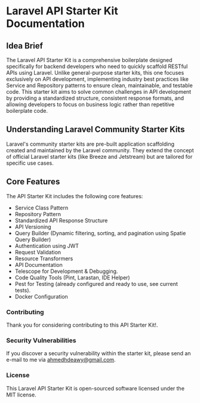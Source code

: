 # Laravel API Starter Kit Documentation

## Idea Brief

The Laravel API Starter Kit is a comprehensive boilerplate designed specifically for backend developers who need to quickly scaffold RESTful APIs using Laravel. Unlike general-purpose starter kits, this one focuses exclusively on API development, implementing industry best practices like Service and Repository patterns to ensure clean, maintainable, and testable code.
This starter kit aims to solve common challenges in API development by providing a standardized structure, consistent response formats, and allowing developers to focus on business logic rather than repetitive boilerplate code.

## Understanding Laravel Community Starter Kits

Laravel's community starter kits are pre-built application scaffolding created and maintained by the Laravel community. They extend the concept of official Laravel starter kits (like Breeze and Jetstream) but are tailored for specific use cases.

## Core Features

The API Starter Kit includes the following core features:

- Service Class Pattern
- Repository Pattern
- Standardized API Response Structure
- API Versioning
- Query Builder (Dynamic filtering, sorting, and pagination using Spatie Query Builder)
- Authentication using JWT
- Request Validation
- Resource Transformers
- API Documentation
- Telescope for Development & Debugging.
- Code Quality Tools (Pint, Larastan, IDE Helper)
- Pest for Testing (already configured and ready to use, see current tests).
- Docker Configuration

### Contributing
Thank you for considering contributing to this API Starter Kit!.

### Security Vulnerabilities
If you discover a security vulnerability within the starter kit, please send an e-mail to me via ahmedhdeawy@gmail.com.

### License
This Laravel API Starter Kit is open-sourced software licensed under the MIT license.

